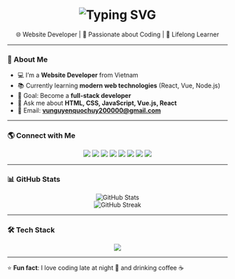 <!-- Profile Banner -->


<!-- Typing Effect -->
<h1 align="center">
  <img src="https://readme-typing-svg.herokuapp.com?size=30&duration=3000&color=00C2FF&center=true&vCenter=true&width=500&lines=Hi+I'm+Vũ+Nguyễn+Quốc+Huy;Website+Developer;Welcome+to+my+GitHub!" alt="Typing SVG" />
</h1>

<!-- Short Bio -->
<p align="center">
  🌐 Website Developer | 🚀 Passionate about Coding | 🎯 Lifelong Learner
</p>

---

### 🚀 About Me  
- 💻 I’m a **Website Developer** from Vietnam  
- 📚 Currently learning **modern web technologies** (React, Vue, Node.js)  
- 🎯 Goal: Become a **full-stack developer**  
- 💬 Ask me about **HTML, CSS, JavaScript, Vue.js, React**  
- 📩 Email: **[vunguyenquochuy200000@gmail.com](mailto:vunguyenquochuy200000@gmail.com)**  

---

### 🌎 Connect with Me  
<p align="center">
  <a href="https://github.com/huytega"><img src="https://img.shields.io/badge/GitHub-000?style=for-the-badge&logo=github&logoColor=white"/></a>
  <a href="https://www.youtube.com/"><img src="https://img.shields.io/badge/YouTube-FF0000?style=for-the-badge&logo=youtube&logoColor=white"/></a>
  <a href="https://facebook.com/"><img src="https://img.shields.io/badge/Facebook-1877F2?style=for-the-badge&logo=facebook&logoColor=white"/></a>
  <a href="https://instagram.com/"><img src="https://img.shields.io/badge/Instagram-E4405F?style=for-the-badge&logo=instagram&logoColor=white"/></a>
  <a href="https://tiktok.com/"><img src="https://img.shields.io/badge/TikTok-000000?style=for-the-badge&logo=tiktok&logoColor=white"/></a>
  <a href="https://twitch.tv/"><img src="https://img.shields.io/badge/Twitch-9146FF?style=for-the-badge&logo=twitch&logoColor=white"/></a>
  <a href="https://linkedin.com/"><img src="https://img.shields.io/badge/LinkedIn-0077B5?style=for-the-badge&logo=linkedin&logoColor=white"/></a>
  <a href="https://discord.com/"><img src="https://img.shields.io/badge/Discord-5865F2?style=for-the-badge&logo=discord&logoColor=white"/></a>
</p>

---

### 📊 GitHub Stats  
<p align="center">
  <img src="https://github-readme-stats.vercel.app/api?username=huytega&show_icons=true&theme=tokyonight" alt="GitHub Stats" />
  <br/>
  <img src="https://github-readme-streak-stats.herokuapp.com/?user=huytega&theme=tokyonight" alt="GitHub Streak" />
</p>

---

### 🛠️ Tech Stack  
<p align="center">
  <img src="https://skillicons.dev/icons?i=html,css,javascript,react,vue,nodejs,github,vscode" />
</p>

---

⭐ **Fun fact**: I love coding late at night 🌙 and drinking coffee ☕  

